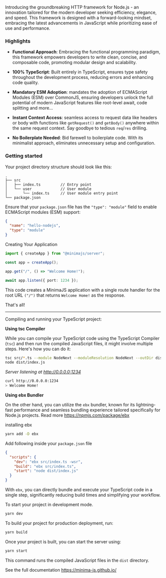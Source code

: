 Introducing the groundbreaking HTTP framework for Node.js - an innovation tailored for the modern developer seeking efficiency, elegance, and speed. This framework is designed with a forward-looking mindset, embracing the latest advancements in JavaScript while prioritizing ease of use and performance.

### Highlights

- **Functional Approach**: Embracing the functional programming paradigm, this framework empowers developers to write clean, concise, and composable code, promoting modular design and scalability.

- **100% TypeScript**: Built entirely in TypeScript, ensures type safety throughout the development process, reducing errors and enhancing code quality.

- **Mandatory ESM Adoption**: mandates the adoption of ECMAScript Modules (ESM) over CommonJS, ensuring developers unlock the full potential of modern JavaScript features like root-level await, code splitting and more...

- **Instant Context Access**: seamless access to request data like headers or body with functions like `getRequest()` and `getBody()` anywhere within the same request context. Say goodbye to tedious `req`/`res` drilling.

- **No Boilerplate Needed**: Bid farewell to boilerplate code. With its minimalist approach, eliminates unnecessary setup and configuration.

### Getting started

Your project directory structure should look like this:

```
.
├── src
│   ├── index.ts         // Entry point
│   └── user             // User module
│       └── index.ts     // User module entry point
└── package.json
```

Ensure that your `package.json` file has the `"type": "module"` field to enable ECMAScript modules (ESM) support:

```json
{
  "name": "hello-nodejs",
  "type": "module"
}
```

Creating Your Application

```typescript title="src/index.ts"
import { createApp } from "@minimajs/server";

const app = createApp();

app.get("/", () => "Welcome Home!");

await app.listen({ port: 1234 });
```

This code creates a MinimaJS application with a single route handler for the root URL `("/")` that returns `Welcome Home!` as the response.

That's all!

---

Compiling and running your TypeScript project:

**Using tsc Compiler**

While you can compile your TypeScript code using the TypeScript Compiler (`tsc`) and then run the compiled JavaScript files, it might involve multiple steps. Here's how you can do it:

```bash
tsc src/*.ts --module NodeNext --moduleResolution NodeNext --outDir dist
node dist/index.js
```

_Server listening at http://0.0.0.0:1234_

```bash
curl http://0.0.0.0:1234
> Welcome Home!
```

**Using ebx Bundler**

On the other hand, you can utilize the `ebx` bundler, known for its lightning-fast performance and seamless bundling experience tailored specifically for Node.js projects.
Read more https://npmjs.com/package/ebx

installing ebx

```bash
yarn add -D ebx
```

Add following inside your `package.json` file

```json title="package.json"
{
  "scripts": {
    "dev": "ebx src/index.ts -wsr",
    "build": "ebx src/index.ts",
    "start": "node dist/index.js"
  }
}
```

With `ebx`, you can directly bundle and execute your TypeScript code in a single step, significantly reducing build times and simplifying your workflow.

To start your project in development mode.

```bash
yarn dev
```

To build your project for production deployment, run:

```bash
yarn build
```

Once your project is built, you can start the server using:

```bash
yarn start
```

This command runs the compiled JavaScript files in the `dist` directory.

See the full documentation https://minima-js.github.io/
